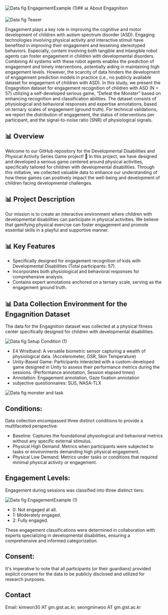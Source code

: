 ![Data  fig  EngagementExample (1)](https://github.com/dailyminiii/Engagnition/assets/79134282/d55b9849-7b81-4f38-9b10-768808fceb0a)## 📊 About Engagnition

![Data  fig  Teaser](https://github.com/dailyminiii/Engagnition/assets/79134282/684613e8-3ea7-4e85-be81-48f0dd13a24d)

Engagement plays a key role in improving the cognitive and motor development of children with autism spectrum disorder (ASD). Engaging technologies involving physical activity and interactive stimuli have benefited in improving their engagement and lessening stereotyped behaviors. Especially, content involving both tangible and intangible robot agents can foster engagement in children with developmental disorders. Combining AI systems with these robot agents enables the prediction of engagement and timely interventions, potentially aiding in maintaining high engagement levels. However, the scarcity of data hinders the development of engagement prediction models in practice (i.e., no publicly available dataset for engagement of children with ASD). In this study, we present the Engagnition dataset for engagement recognition of children with ASD (N = 57) utilizing a self-developed serious game, “Defeat the Monster” based on enhancing recognition and classification abilities. The dataset consists of physiological and behavioral responses and expertise annotations, based on ternary scales of engagement (ground truth). For technical validations, we report the distribution of engagement, the status of interventions per participant, and the signal-to-noise ratio (SNR) of physiological signals.

## 📊 Overview

Welcome to our GitHub repository for the Developmental Disabilities and Physical Activity Series Game project! 🎉 In this project, we have designed and developed a serious game centered around physical activities, specifically tailored for children with developmental disabilities. Through this initiative, we collected valuable data to enhance our understanding of how these games can positively impact the well-being and development of children facing developmental challenges.

## 📊 Project Description

Our mission is to create an interactive environment where children with developmental disabilities can participate in physical activities. We believe that gamifying physical exercise can foster engagement and promote essential skills in a playful and supportive manner.

## 📊 Key Features

- Specifically designed for engagement recognition of kids with Developmental Disabilities (Total participants: 57).
- Incorporates both physiological and behavioral responses for comprehensive analysis.
- Contains expert annotations anchored on a ternary scale, serving as the engagement ground truth.



## 📊 Data Collection Environment for the Engagnition Dataset

The data for the Engagnition dataset was collected at a physical fitness center specifically designed for children with developmental disabilities.

![Data  fig  Setup Condition (1)](https://github.com/dailyminiii/Engagnition/assets/79134282/09239254-4da0-4d7a-9360-68371c4dde9b)


- E4 Wristband: A versatile biometric sensor capturing a wealth of physiological data. (Accelerometer, GSR, Skin Temperature)
- Unity-Based Game: Participants interacted with a custom-developed game designed in Unity to assess their performance metrics during the sessions. (Performance annotation, Session elapsed times)
- Annotation: Engagement annotation, Gaze fixation annotation
- subjective questionnaires: SUS, NASA-TLX

![Data  fig  monster and task](https://github.com/dailyminiii/Engagnition/assets/79134282/7e69e7b4-a4bc-40c3-90ef-0e799ff3acc6)

## Conditions:

Data collection encompassed three distinct conditions to provide a multifaceted perspective:

- Baseline: Captures the foundational physiological and behavioral metrics without any specific external stimulus.
- Physical High Demand: Metrics when participants were subjected to tasks or environments demanding high physical engagement.
- Physical Low Demand: Metrics under tasks or conditions that required minimal physical activity or engagement.


## Engagement Levels:

Engagement during sessions was classified into three distinct tiers:

![Data  fig  EngagementExample (1)](https://github.com/dailyminiii/Engagnition/assets/79134282/81afebbb-4545-4d30-b83b-f6008adc4732)

- 0: Not engaged at all.
- 1: Moderately engaged.
- 2: Fully engaged.


These engagement classifications were determined in collaboration with experts specializing in developmental disabilities, ensuring a comprehensive and informed categorization.


## Consent:
It's imperative to note that all participants (or their guardians) provided explicit consent for the data to be publicly disclosed and utilized for research purposes.

## Contact
Email: kimwon30 AT gm.gist.ac.kr, seongminwoo AT gm.gist.ac.kr
